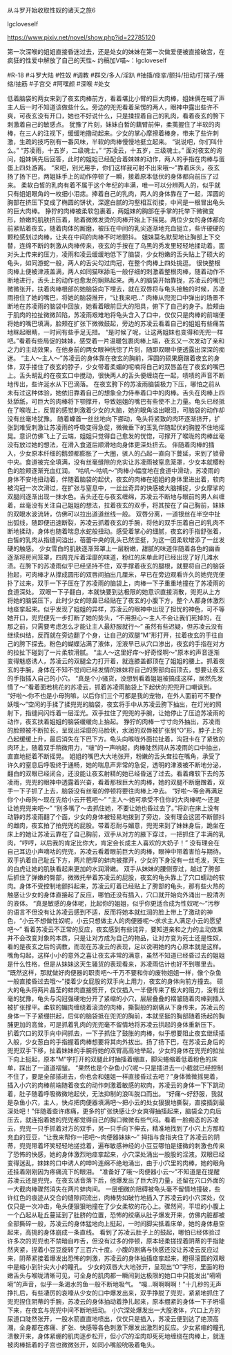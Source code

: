从斗罗开始收取性奴的诸天之旅6

lgcloveself

https://www.pixiv.net/novel/show.php?id=22785120

第一次深喉的姐姐直接昏迷过去，还是处女的妹妹在第一次做爱便被直接破宫，在疯狂的性爱中解放了自己的天性~
约稿加V喵~：lgcloveself

#R-18
#斗罗大陆
#性奴
#调教
#群交/多人/淫趴
#抽搐/痉挛/颤抖/扭动/打摆子/蜷缩/抽筋
#子宫交
#阿嘿颜
#深喉
#处女


低着脑袋的两女来到了夜玄肉棒前方，看着堪比小臂的巨大肉棒，姐妹俩在喊了声主人后一时不知道该做些什么。旁边的兜兜看着呆愣的两人，眼神中露出些许不爽，可夜玄没有开口，她也不好说什么，只是揉捏着自己的乳肉，看着夜玄的胯下刺激着自己的敏感点。
犹豫了片刻，妹妹白皙的藕臂前伸，柔荑握住了半软的肉棒，在三人的注视下，缓缓地撸动起来。少女的掌心摩擦着棒身，带来了些许刺激，生疏的技巧别有一番风味，半软的肉棒慢慢地挺立起来。
“说说吧，你们叫什么。”
“苏凌雨，十五岁，二级魂士。”
“苏凌云，十五岁，三级魂士。”
面对夜玄的询问，姐妹俩先后回答，此时的姐姐已经配合着妹妹的动作，两人的手指在肉棒与蛋蛋上四处游离。
“来吧，别光用手，你们这样我可射不出来哦～”靠着床头，夜玄扬了扬下巴，两姐妹手上的动作停顿了一瞬，接着原本低伏的身体都向前压了过来。
柔软白皙的乳肉有着不属于这个年纪的丰满，唯一可以分辨两人的，似乎就只有姐姐眼角的一枚细小泪痣。捧着自己的乳肉，两人的身体靠在了一起，浑圆的胸部在挤压下变成了椭圆的饼状，深邃白腻的沟壑相互衔接，中间是一根冒出龟头的巨大肉棒。
狰狞的肉棒被柔软包裹着，两姐妹的胸部在手掌的托举下微微变形，娇嫩的肌肤挤压着，贴着微微发烫的肉棒开始上下摇晃。两位少女的身体都向前紧贴着夜玄，随着肉体的厮磨，被压在中间的乳尖逐渐地充血挺立，些许硬硬的颗粒感划过肉棒，让夹在中间的肉棒不时地颤抖。
姐妹莫名默契地让胸部上下交替，连绵不断的刺激从肉棒传来，夜玄的手按在了乌黑的秀发里轻轻地揉动着。面对头上传来的压力，凌雨和凌云缓缓地低下了脑袋，少女粉嫩的舌头贴上了硕大的龟头，如同游蛇一般，两人的舌尖勾过肉冠，在整个肉棒上四处挑逗。
很快整根肉棒上便被津液盖满，两人如同猫咪舔毛一般仔细的刺激着整根肉棒，随着动作不断地进行，舌头上的动作也愈发的娴熟起来。两人的脑袋开始靠拢，苏凌云的嘴巴微微张开，扶着肉棒根部的她脑袋向下埋去，就在双唇将与龟头接触的时候，苏凌雨捂住了她的嘴巴，将她的脑袋推开，“让我来吧…”
肉棒从兜兜口中弹出的场景不断地在苏凌雨的脑袋中回放，她看着眼前巨大的阳具，俯下了自己的身子。脸颊由于肌肉的拉扯微微凹陷，苏凌雨艰难地将龟头含入了口中，仅仅只是肉棒的前端便将她的嘴巴填满，脸颊在扩张下微微鼓起，旁边的苏凌云看着自己的姐姐有些痛苦地眯起眼睛，一时间有些手足无措。
“是时候了呢，让这两姐妹也变得和兜兜一样吧。”看着有些局促的妹妹，感受着一片温暖包裹肉棒上端，夜玄又一次发动了亲和之力的主动效果，在他身前的两女眼神恍惚了片刻，随即双眼中便透露出深深的痴迷。
“主人～主人～”苏凌云的身体靠在夜玄的胸前，浑圆的硕果磨蹭着夜玄的身体，双手搂住了夜玄的脖子，少女带着柔媚的呢喃将自己的双唇盖在了夜玄的嘴巴上。舌头胡乱的在夜玄口中搅动，很快两人的舌头便缠绕在一起，啧啧的声音不断地传出，些许涎水从下巴滴落。
在夜玄胯下的苏凌雨脑袋极力下压，哪怕之前从未有过这种体验，她依旧靠着自己的想象全力侍奉着口中的肉棒。舌头在肉棒上四处舔舐，可巨大的肉棒将下颚撑开，导致姐姐的嘴巴有些使不上力量。龟头已经抵在了喉咙上，反胃的感觉刺激着少女的大脑，她的眼角溢出眼泪，可脑袋的动作却没有丝毫地犹豫。
随着螓首一丝丝地向下挪动，龟头将紧致的肉环逐渐挤开，扩张到难受刺激让苏凌雨的呼吸变得急促，微微垂下的玉乳伴随起伏的胸膛不住地摇晃。意识仿佛飞上了云端，姐姐只觉得自己愈发的恍惚，可撑开了喉咙的肉棒丝毫没有放过她的想法，在滑入食道后顺滑地向身体更深处挤去。
伴随着肉棒的插入，少女原本纤细的鹅颈都膨胀了一大圈，骇人的凸起一直向下蔓延，来到了锁骨中央。食道被完全填满，没有丝毫缝隙的充实让苏凌雨被窒息笼罩，少女本就樱粉色的脸颊逐渐充血红润。
“咕叽～咕叽～”肉棒小幅度地在食道中滑动，苏凌雨的身体不安地扭动着，伴随着脑袋的起伏，夜玄的肉棒在姐姐的身体里进出着，软肉被沟冠一次次滑过，在扩张与窒息中，一丝丝奇异的快感被大脑捕捉，少女摩挲的双腿间逐渐出现一抹水色。舌头还在与夜玄缠绵，苏凌云不断地与眼前的男人纠缠着，丝毫没有关注自己姐姐的想法，拉着夜玄的双手，将其按在了自己胸前，妹妹的双眼水波流转，仿佛可以拉出道道丝线一般。
双唇分离，一道银丝在半空中扯出弧线，随即便迅速断裂，苏凌云抓着夜玄的手腕，将他的双手压着自己的乳肉不断地揉动，身体也随着喘息水蛇般扭动。感受着掌心的细腻，夜玄的手指舒张着，白皙的乳肉从指缝间溢出，蓓蕾中央的乳头已然坚挺，为这一团柔软增添了一丝发硬的触感。
少女雪白的肌肤逐渐笼罩上一层粉嫩，甜腻的味道伴随着各色的幽香逐渐将房间笼罩，四周充斥着淫靡的味道，粉红的床单此时已经出现了好几滩水渍。在胯下的苏凌雨似乎已经坚持不住，双手撑着夜玄的腿根，就要将自己的脑袋抬起，可肉棒才从撑成圆形的双唇间抽出几厘米，早已在旁边观看许久的她兜兜便扑了过来，双手一下子压在了苏凌雨的脑袋上，肉棒一下子重重地撞在了苏凌雨的食道深处。
双眼一下子翻白，本就快要到达极限的她意识直接消散，兜兜从上方将她的脑袋压下，此时少女的琼鼻已经贴在了夜玄的小腹下方，整个人都身体激烈地痉挛起来。似乎发现了姐姐的异样，苏凌云的眼神中出现了担忧的神色，可不等她开口，兜兜便先一步打断了她的势头，“不用担心～主人不会让我们死掉的，在那之前，只需要考虑怎么才能让主人最舒服就行～”
虽然有些迟疑，但苏凌云没有继续纠结，反而就在旁边翻了个身，让自己的双腿“M”形打开，拉着夜玄的手往自己的胯下探去。粉色的蝴蝶沾满了液体，淫液早已从穴口渗出，夜玄的手指在对方的拉扯下碰到了一片柔软滑腻。
“主人～这里好痒～好奇怪啊～”原本的声音逐渐变得魅惑诱人，苏凌云的双腿全力打开着，就连膝盖都顶在了姐姐的腰上。抓着夜玄的手腕，身体在不知不觉间已经发情的妹妹将自己的胯部向前顶去，想要让夜玄的手指插入自己的小穴。
“真是个小骚货，没想到看着姐姐被搞成这样，居然先发情了～”看着面若桃花的苏凌云，抓着苏凌雨脑袋上下起伏的兜兜开口嘲讽到。
“好啦～你不也是小母狗嘛，以后你们三个可都是我的宠物，在外人面前可不要作妖哦～”空闲的手揉了揉兜兜的脑袋，夜玄将手中从苏凌云胯下抽出，在灯光的照射下，指缝间闪烁着一层淫光。双手拉住了兜兜的手腕，让她停止了压迫苏凌雨的动作，夜玄扶着姐姐的脑袋缓缓向上抬起。
狰狞的肉棒一寸寸向外抽出，苏凌雨的脸颊被不断拉长，呈现出淫靡的马脸状，水润的双唇被扩张到“O”形，脖子上的凸起缓缓上升，最后消失在下巴下方。龟头向喉咙外面拉扯着，沟冠卡在了紧致的肉环上，随着双手稍微用力，“啵”的一声响起，肉棒陡然间从苏凌雨的口中抽出，直直地挺着不断摇晃。
姐姐的嘴巴大大地张开，粉嫩的舌头耷拉在嘴角，承受了许久的窒息后呼吸终于通畅，她的喘息声非常的急促，透明的津液被不断地分泌，翻白的双眼已经闭合，还没能让夜玄射精的她已经昏迷了过去。看着瘫软下去的苏凌雨，兜兜的眼神中透露着兴奋，看着那根巨大的肉棒，她的双腿不断磨蹭着，双手一下子抓了上去，脑袋没有丝毫的停顿将要往肉棒上冲去。
“好啦～等会再满足你个小母狗～现在先给小云开苞吧～”
“主人～她可承受不住你的大肉棒呢～还是让她兜兜来吧～”
“别多嘴了～去抓住她，不要让她也昏过去了。”将趴在床上没有动静的苏凌雨翻了个面，少女的身体被轻易地拨到了旁边，没有理会这团不断颤抖的雌肉，夜玄拍了拍兜兜的屁股。带着忍耐与媚意，兜兜来到了妹妹身后，跪坐在床上的她让苏凌云靠在了自己胸前，双手从对方的腋下穿过，一把抓住了丰满的乳肉，“哼哼，以后我的肯定比你大，肯定会长成主人喜欢的大奶子！”
没有理会在自己耳边小声嘀咕的兜兜，苏凌云看着眼前巨大的肉棒，眼神中带着害怕与期待。双手扒着自己耻丘下方，两片肥厚的蚌肉被撑开，少女的下身没有一丝毛发，天生的白虎让她的肌肤看起来更加的水润滑嫩。
双手从妹妹的腰侧穿过，越过了胯部后抓住了弹嫩的臀部，微微托举着苏凌云的屁股，夜玄的龟头靠上了穴口蠕动的软肉。身体不受控制地颤抖起来，苏凌云盯着已经贴上了胯部的龟头，那有些火热的触感让少女的身体直接起了反应，哪怕还没有插入，穴口就开始向外涌出一股清冽的液体。
“真是敏感的身体呢，比起你的姐姐，似乎你更适合成为性奴呢～”污秽的语言不但没有让苏凌云感到不适，反而将她本就红润的脸上带上了激动的神色，“小云不想做性奴呢，小云只想做主人的肉便器呢～求求主人满足小云的愿望吧～”
看着苏凌云不正常的反应，夜玄感到有些诧异，要知道亲和之力的主动效果并不会改变对象的本质，只是让对方成为自己的物品，让对方变为死士还是性奴，看的是夜玄之后的调教，而现在苏凌云的表现，足以说明她的内心原本就是这样。嘴角勾起，这样小小的意外之喜让夜玄非常的满意，虽然不知道已经昏过去的姐姐是什么性格，但是从妹妹这天生骚货的表现看来，苏凌雨估计也好不到哪里去。
“既然这样，那就做好肉便器的职责吧～千万不要和你的废物姐姐一样，像个杂鱼一般直接昏过去哦～”搂着少女屁股的双手向上用力，夜玄的身体向前方撞去。
硕大的龟头将两片晶莹的蚌肉直接劈开，仅仅插入一半便传来了极大的阻力，没有丝毫的犹豫，龟头与沟冠强硬地分开了紧缩的小穴，层层叠叠的褶皱随着肉棒到插入被扩张撑平。柔软的媚肉缠绕着滚烫的肉棒，撕裂般的剧痛从下身传来，苏凌云的身体一下子紧绷拱起，后仰的脑袋抵在兜兜的胸前，本就坚挺的胸部随着扬起的胸脯更加的高耸，可是抓着乳肉的兜兜毫不留情地将苏凌云拱起的身体重新压下。
扒着穴口的双手向中间抓去，一下子抓住了鼓胀的肉棒，似乎想要阻止夜玄继续插入般，少女葱白的手指握着肉棒想要将其向外拔出。扬了扬下巴，在苏凌云身后的兜兜双手下移，扯着妹妹的手腕将她的双臂高高地举起，少女的身体在兜兜的拉扯下向上挺起，原本“M”字打开的双腿此时抽搐着绷直，脚尖蜷缩着低着粉色的床单，踩出了一道道褶皱。
“果然也是个杂鱼小穴呢～只是插进去一小截就已经控制不住了，要是全部插进去，你也会和姐姐一样直接昏过去吧？”身体微微摇晃着，插入小穴的肉棒前端随着夜玄的动作刺激着敏感的软肉，苏凌云的身体一下下跳动着，肚子随着呼吸微微地起伏，无法抑制的浪叫脱口而出。
“好痛～好舒服，我就是杂鱼小穴，主人，快点把肉便器填满吧～把小云的处女狠狠地撕裂，直接插到最深处吧！”伴随着些许疼痛，更多的扩张快感让少女爽得抽搐起来，脑袋全力向后压去，就连抱着她的兜兜都觉得自己的胸口微微有些气闷。看着一脸痴态的苏凌云，兜兜一只手抓着对方的双手，另一只手向下伸去，精准地找到了小穴上方那粒充血的豆豆，“让我来帮你一把吧～肉便器妹妹～”
拇指与食指夹住了苏凌云的阴蒂，兜兜带着坏笑轻轻地搓捻着，遍布敏感神经的小豆豆哪怕是细微的刺激也传来了恐怖的快感，她的身体激烈地痉挛起来，小穴深处涌出一股股的淫液。双眼已经变得迷乱，妹妹的口中诱人的呻吟连绵不绝地涌出，由于小穴里的肉棒，她的眼角还挂着刚刚因为疼痛流下的眼泪。
“准备好了哦～肉便器小云～”不知道是在提醒苏凌云还是兜兜，在夜玄话音落下后，他爆发出了巨大的力量，还留在穴口外面的一大截肉棒骤然消失在两片蚌肉间。
一层细微的阻碍被龟头毫不留情地撞破，些许红色的痕迹从交合的缝隙间流出，肉棒势如破竹地插入了苏凌云的小穴深处，仅仅只是一次冲击，龟头便狠狠地撞在了少女柔软的花心上。骤然间，平坦的小腹上一个凸起从耻丘蔓延到了肚脐的位置，恐怖的绞痛从肚子爆发开来，仿佛内脏都被全部撕碎一般，苏凌云的身体猛地向上挺起，一时间脚尖抵着床单，她的身体悬空起来，高挑的身体崩成一条直线。
看到了苏凌云肚子上的鼓起，哪怕已经体验过许多次的兜兜也不禁暗自咋舌，但没有过多的停顿，原本轻柔搓捏着阴蒂的手指陡然夹紧，捏着小豆豆旋转了三百六十度。小腹的剧痛与快感还没让苏凌云反应过来，阴蒂紧接着爆发出恐怖的刺激，苏凌云的身体抽搐痉挛起来，瞪得滚圆的双眼中是缩小到针尖大小的瞳孔。
少女的双唇大大地张开，呈现出“O”字形，里面的粉嫩舌头与喉咙清晰可见，可全身的肌肉都一瞬间到达极限的她口中只能发出“嗬嗬嗬”的声音，似乎一条渴水的鱼一般不断地吸气。
“嘎…啊啊啊啊！”十几秒的无声挣扎后，有些凄厉的哀嚎从少女的口中爆发出来，双手挣脱了兜兜，紧紧地抓住了兜兜捏住阴蒂的手腕，苏凌云的身体抽动着挣扎起来，原本绷紧的身体一下子坍塌下来，在夜玄与兜兜中间不断地扭动。
小穴深处爆发出一大股液体，穴口上方的尿道口陡然张开，一股水箭直直地喷出，仅仅只是插入，苏凌云便到达了绝顶高潮，全身都在疼痛、扩张、快感等各色刺激下爆发出激烈的反应。少女紧缩的瞳孔溃散开来，身体紧绷的肌肉逐步松开，但小穴的淫肉却死死地缠绕在肉棒上，就连被肉棒抵着的子宫也微微张开，如同小嘴般吮吸着龟头。
